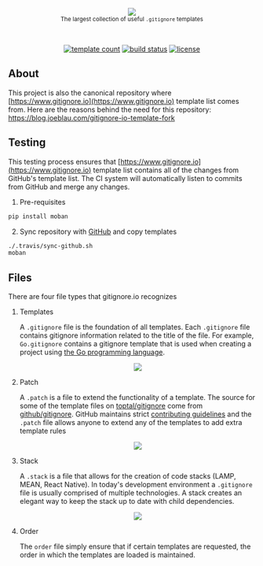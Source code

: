 <p align="center">
    <a href="https://www.gitignore.io">
        <img src="https://raw.githubusercontent.com/toptal/gitignore/master/.github/gitignore-templates.svg" />
    </a>
    <br>
    <small>The largest collection of useful <code>.gitignore</code> templates</small>
</p>
<br>
<p align="center">
    <a href="https://github.com/toptal/gitignore/tree/master/templates"><img src="https://img.shields.io/badge/Templates-500%2B-FF5722.svg?longCache=true&style=flat-square" alt="template count"></a>
    <a href="https://travis-ci.org/toptal/gitignore"><img src="https://img.shields.io/travis/toptal/gitignore/master?longCache=true&style=flat-square" alt="build status"></a>
    <a href="https://github.com/toptal/gitignore/blob/master/LICENSE.md"><img src="https://img.shields.io/github/license/toptal/gitignore.svg?longCache=true&style=flat-square" alt="license"></a>
</p>

## About

This project is also the canonical repository where [https://www.gitignore.io](https://www.gitignore.io) template list comes from.  Here are the reasons behind the need for this repository: https://blog.joeblau.com/gitignore-io-template-fork

## Testing

This testing process ensures that [https://www.gitignore.io](https://www.gitignore.io) template list contains all of the changes from GitHub's template list.  The CI system will automatically listen to commits from GitHub and merge any changes.

1. Pre-requisites

```sh
pip install moban
```

2. Sync repository with [GitHub](https://github.com/github/gitignore) and copy templates

```sh
./.travis/sync-github.sh
moban
```

## Files

There are four file types that gitignore.io recognizes


1. Templates

	A `.gitignore` file is the foundation of all templates.  Each `.gitignore` file contains gitignore information related to the title of the file.  For example, `Go.gitignore` contains a gitignore template that is used when creating a project using [the Go programming language](https://golang.org).

	<p align="center">
		<img src="https://raw.githubusercontent.com/toptal/gitignore/master/.github/gitignore.svg" />
	</p>

2. Patch

	A `.patch` is a file to extend the functionality of a template.  The source for some of the template files on [toptal/gitignore](https://github.com/toptal/gitignore) come from [github/gitignore](https://github.com/github/gitignore).  GitHub maintains strict [contributing guidelines](https://github.com/github/gitignore#contributing-guidelines) and the `.patch` file allows anyone to extend any of the templates to add extra template rules

	<p align="center">
		<img src="https://raw.githubusercontent.com/toptal/gitignore/master/.github/patch.svg" />
	</p>

3. Stack

	A `.stack` is a file that allows for the creation of code stacks (LAMP, MEAN, React Native).  In today's development environment a `.gitignore` file is usually comprised of multiple technologies.  A stack creates an elegant way to keep the stack up to date with child dependencies.

	<p align="center">
		<img src="https://raw.githubusercontent.com/toptal/gitignore/master/.github/stack.svg" />
	</p>

4. Order

	The `order` file simply ensure that if certain templates are requested, the order in which the templates are loaded is maintained.
